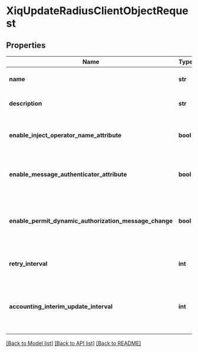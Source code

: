 # XiqUpdateRadiusClientObjectRequest

## Properties
Name | Type | Description | Notes
------------ | ------------- | ------------- | -------------
**name** | **str** | The RADIUS client object name. | 
**description** | **str** | The RADIUS client object description. | [optional] 
**enable_inject_operator_name_attribute** | **bool** | The flag for enable Inject Operator Name Attribute | 
**enable_message_authenticator_attribute** | **bool** | The flag for enable message authenticator attribute | 
**enable_permit_dynamic_authorization_message_change** | **bool** | The flag for enable permit dynamic authorization message change | 
**retry_interval** | **int** | The retry interval, 60 - 100000000 seconds | 
**accounting_interim_update_interval** | **int** | The accounting interim update interval, 60 - 100000000 seconds | 

[[Back to Model list]](../README.md#documentation-for-models) [[Back to API list]](../README.md#documentation-for-api-endpoints) [[Back to README]](../README.md)


